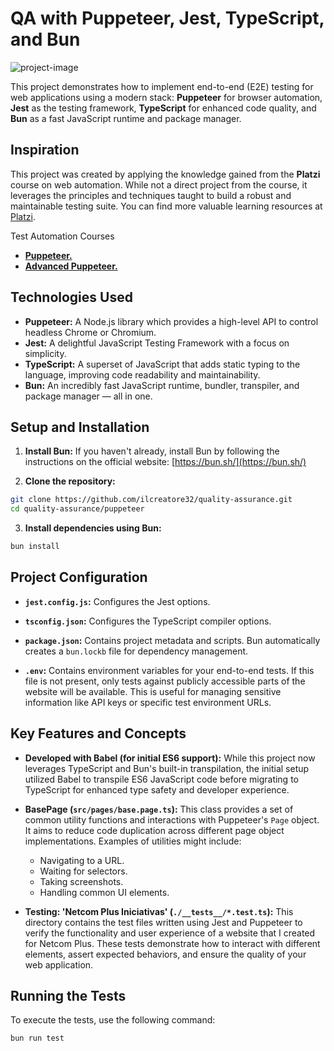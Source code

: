 # QA with Puppeteer, Jest, TypeScript, and Bun

![project-image](https://socialify.git.ci/ilcreatore32/quality-assurance/image?description=1&font=Source+Code+Pro&language=1&name=1&owner=1&pattern=Transparent&theme=Auto)

This project demonstrates how to implement end-to-end (E2E) testing for web applications using a modern stack: **Puppeteer** for browser automation, **Jest** as the testing framework, **TypeScript** for enhanced code quality, and **Bun** as a fast JavaScript runtime and package manager.

## Inspiration

This project was created by applying the knowledge gained from the **Platzi** course on web automation. While not a direct project from the course, it leverages the principles and techniques taught to build a robust and maintainable testing suite. You can find more valuable learning resources at [Platzi](https://platzi.com/).

Test Automation Courses

- [**Puppeteer.**](https://platzi.com/cursos/puppeteer/)
- [**Advanced Puppeteer.**](https://platzi.com/cursos/puppeteer-avanzado/)

## Technologies Used

- **Puppeteer:** A Node.js library which provides a high-level API to control headless Chrome or Chromium.
- **Jest:** A delightful JavaScript Testing Framework with a focus on simplicity.
- **TypeScript:** A superset of JavaScript that adds static typing to the language, improving code readability and maintainability.
- **Bun:** An incredibly fast JavaScript runtime, bundler, transpiler, and package manager — all in one.

## Setup and Installation

1. **Install Bun:** If you haven't already, install Bun by following the instructions on the official website: [https://bun.sh/](https://bun.sh/)

2. **Clone the repository:**

```bash
git clone https://github.com/ilcreatore32/quality-assurance.git
cd quality-assurance/puppeteer
```

3. **Install dependencies using Bun:**

```bash
bun install
```

## Project Configuration

- **`jest.config.js`:** Configures the Jest options.
- **`tsconfig.json`:** Configures the TypeScript compiler options.
- **`package.json`:** Contains project metadata and scripts. Bun automatically creates a `bun.lockb` file for dependency management.

- **`.env`:** Contains environment variables for your end-to-end tests. If this file is not present, only tests against publicly accessible parts of the website will be available. This is useful for managing sensitive information like API keys or specific test environment URLs.

## Key Features and Concepts

- **Developed with Babel (for initial ES6 support):** While this project now leverages TypeScript and Bun's built-in transpilation, the initial setup utilized Babel to transpile ES6 JavaScript code before migrating to TypeScript for enhanced type safety and developer experience.

- **BasePage (`src/pages/base.page.ts`):** This class provides a set of common utility functions and interactions with Puppeteer's `Page` object. It aims to reduce code duplication across different page object implementations. Examples of utilities might include:

  - Navigating to a URL.
  - Waiting for selectors.
  - Taking screenshots.
  - Handling common UI elements.

- **Testing: 'Netcom Plus Iniciativas' (`./__tests__/*.test.ts`):** This directory contains the test files written using Jest and Puppeteer to verify the functionality and user experience of a website that I created for Netcom Plus. These tests demonstrate how to interact with different elements, assert expected behaviors, and ensure the quality of your web application.

## Running the Tests

To execute the tests, use the following command:

```bash
bun run test
```
